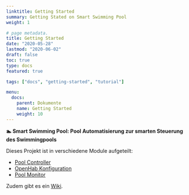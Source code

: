 ```yaml
---
linktitle: Getting Started
summary: Getting Stated on Smart Swimming Pool
weight: 1

# page metadata.
title: Getting Started
date: "2020-05-28"
lastmod: "2020-06-02"
draft: false
toc: true
type: docs
featured: true

tags: ["docs", "getting-started", "tutorial"]

menu:
  docs:
    parent: Dokumente
    name: Getting Started
    weight: 10
---
```


**🏊 Smart Swimming Pool: Pool Automatisierung zur smarten Steuerung des Swimmingpools**

Dieses Projekt ist in verschiedene Module aufgeteilt:

- [Pool Controller](../pool-controller/)
- [OpenHab Konfiguration](../openhab-config)
- [Pool Monitor](../pool-monitor)

Zudem gibt es ein [Wiki](https://github.com/smart-swimmingpool/smart-swimmingpool/wiki).

